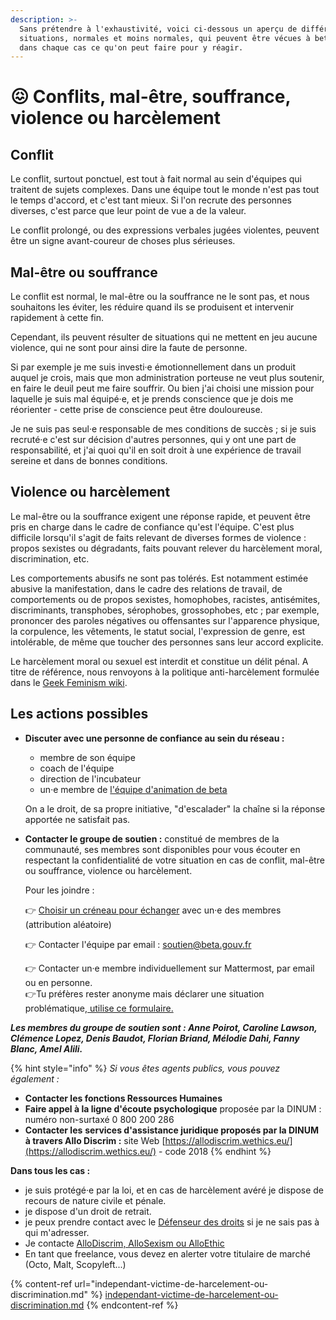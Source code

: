 ```yaml
---
description: >-
  Sans prétendre à l'exhaustivité, voici ci-dessous un aperçu de différentes
  situations, normales et moins normales, qui peuvent être vécues à beta, et
  dans chaque cas ce qu'on peut faire pour y réagir.
---
```


# 😖 Conflits, mal-être, souffrance, violence ou harcèlement

## Conflit

Le conflit, surtout ponctuel, est tout à fait normal au sein d'équipes qui traitent de sujets complexes. Dans une équipe tout le monde n'est pas tout le temps d'accord, et c'est tant mieux. Si l'on recrute des personnes diverses, c'est parce que leur point de vue a de la valeur.

Le conflit prolongé, ou des expressions verbales jugées violentes, peuvent être un signe avant-coureur de choses plus sérieuses.&#x20;

## Mal-être ou souffrance

Le conflit est normal, le mal-être ou la souffrance ne le sont pas, et nous souhaitons les éviter, les réduire quand ils se produisent et intervenir rapidement à cette fin.

Cependant, ils peuvent résulter de situations qui ne mettent en jeu aucune violence, qui ne sont pour ainsi dire la faute de personne.

Si par exemple je me suis investi·e émotionnellement dans un produit auquel je crois, mais que mon administration porteuse ne veut plus soutenir, en faire le deuil peut me faire souffrir. Ou bien j'ai choisi une mission pour laquelle je suis mal équipé·e, et je prends conscience que je dois me réorienter - cette prise de conscience peut être douloureuse.

Je ne suis pas seul·e responsable de mes conditions de succès ; si je suis recruté·e c'est sur décision d'autres personnes, qui y ont une part de responsabilité, et j'ai quoi qu'il en soit droit à une expérience de travail sereine et dans de bonnes conditions.

## Violence ou harcèlement

Le mal-être ou la souffrance exigent une réponse rapide, et peuvent être pris en charge dans le cadre de confiance qu'est l'équipe. C'est plus difficile lorsqu'il s'agit de faits relevant de diverses formes de violence : propos sexistes ou dégradants, faits pouvant relever du harcèlement moral, discrimination, etc.

Les comportements abusifs ne sont pas tolérés. Est notamment estimée abusive la manifestation, dans le cadre des relations de travail, de comportements ou de propos sexistes, homophobes, racistes, antisémites, discriminants, transphobes, sérophobes, grossophobes, etc ; par exemple, prononcer des paroles négatives ou offensantes sur l'apparence physique, la corpulence, les vêtements, le statut social, l'expression de genre, est intolérable, de même que toucher des personnes sans leur accord explicite.

Le harcèlement moral ou sexuel est interdit et constitue un délit pénal. A titre de référence, nous renvoyons à la politique anti-harcèlement formulée dans le [Geek Feminism wiki](https://geekfeminism.wikia.org/wiki/Conference\_anti-harassment/Policy).

## Les actions possibles

*   **Discuter avec une personne de confiance au sein du réseau :**

    * membre de son équipe
    * coach de l'équipe
    * direction de l'incubateur
    * un·e membre de [l'équipe d'animation de beta](../../../decouvrir-les-guides-des-autres-incubateurs/incubateur-de-la-dinum/lequipe-danimation-beta.gouv.fr.md)

    On a le droit, de sa propre initiative, "d'escalader" la chaîne si la réponse apportée ne satisfait pas.
*   **Contacter le groupe de soutien :** constitué de membres de la communauté, ses membres sont disponibles pour vous écouter en respectant la confidentialité de votre situation en cas de conflit, mal-être ou souffrance, violence ou harcèlement.

    Pour les joindre :&#x20;

    👉 [Choisir un créneau pour échanger](https://app.calendso.incubateur.net/team/soutien/prise-de-contact-avec-l--quipe-de-soutien) avec un·e des membres (attribution aléatoire)

    👉 Contacter l'équipe par email : soutien@beta.gouv.fr

    👉 Contacter un·e membre individuellement sur Mattermost, par email ou en personne.\
    👉Tu préfères rester anonyme mais déclarer une situation problématique,[ utilise ce formulaire.](https://tally.so/r/w8xAgr)

_**Les membres du groupe de soutien sont : Anne Poirot, Caroline Lawson, Clémence Lopez, Denis Baudot, Florian Briand, Mélodie Dahi, Fanny Blanc, Amel Alili.**_



{% hint style="info" %}
_Si vous êtes agents publics, vous pouvez également :_&#x20;

* **Contacter les fonctions Ressources Humaines**
* **Faire appel à la ligne d'écoute psychologique** proposée par la DINUM : numéro non-surtaxé 0 800 200 286
* **Contacter les** **services d'assistance juridique proposés par la DINUM à travers Allo Discrim :** site Web [https://allodiscrim.wethics.eu/](https://allodiscrim.wethics.eu/) - code 2018
{% endhint %}

**Dans tous les cas :**&#x20;

* je suis protégé·e par la loi, et en cas de harcèlement avéré je dispose de recours de nature civile et pénale.
* je dispose d'un droit de retrait.
* je peux prendre contact avec le [Défenseur des droits](https://orientation.defenseurdesdroits.fr/?) si je ne sais pas à qui m'adresser.
* Je contacte [AlloDiscrim, AlloSexism ou AlloEthic](https://allodiscrim.com/nos-dispositifs/)
* En tant que freelance, vous devez en alerter votre titulaire de marché (Octo, Malt, Scopyleft...)



{% content-ref url="independant-victime-de-harcelement-ou-discrimination.md" %}
[independant-victime-de-harcelement-ou-discrimination.md](independant-victime-de-harcelement-ou-discrimination.md)
{% endcontent-ref %}
